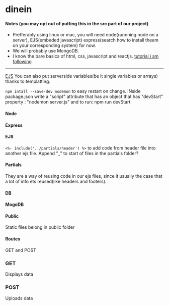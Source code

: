 # dinein

#### Notes (you may opt out of putting this in the src part of our project)
- Prefferably using linux or mac, you will need node(runnning node on a server), EJS(embeded javascript) express(search how to install theem on your corresponding system) for now.
- We will probably use MongoDB.
- I know the bare basics of html, css, javascript and reactjs. [tutorial i am following](https://www.freecodecamp.org/news/develop-deploy-first-fullstack-web-app/#developingyourfirstnodejswebapp)
------------------------------------
[EJS](https://ejs.co/#install)
You can also put serverside variables(be it single variables or arrays) thanks to templatting.

`npm intall --save-dev nodemon` to easy restart on change. INside package.json write a "script" attribute that has an object that has "devStart" property : "nodemon server.js" and to run: npm run devStart

#### Node
#### Express
#### EJS
`<%- include('../partials/header') %>` to add code from header file into another ejs file. 
Append "_" to start of files in the partials folder?

#### Partials
They are a way of reusing code in our ejs files, since it usually the case that a lot of info ets reused(like headers and footers).
#### DB
#### MogoDB
#### Public
Static files belong in public folder
#### Routes 
GET and POST
### GET
Displays data
### POST
Uploads data